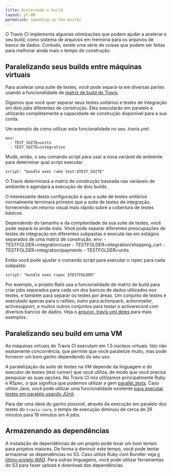 ```yaml
---
title: Acelerando o build
layout: pt-BR
permalink: speeding-up-the-build/
---
```


O Travis CI implementa algumas otimizações que podem ajudar a acelerar o seu build,
como sistema de arquivos em memória para os arquivos de banco de dados. Contudo, existe uma série
de coisas que podem ser feitas para melhorar ainda mais o tempo de construção.

## Paralelizando seus builds entre máquinas virtuais

Para acelerar uma suite de testes, você pode separá-la em diversas partes usando
a funcionalidade  de [matriz de build do Travis](http://about.travis-ci.org/pt-BR/docs/user/build-configuration/#A-Matriz-de-Build-(Constru%C3%A7%C3%A3o)).

Digamos que você quer separar seus testes unitários e testes de integração em dois jobs diferentes de construção.
Eles executarão em paralelo e utilizarão completamente a capacidade de construção disponível para a sua conta.

Um exemplo de como utilizar esta funcionalidade no seu .travis.yml:

    env:
      - TEST_SUITE=units
      - TEST_SUITE=integration

Mude, então, o seu comando script para usar a nova variável de ambiente para 
determinar qual script executar.

    script: "bundle exec rake test:$TEST_SUITE"

O Travis determinará a matriz de construção baseada nas variáveis de ambiente
e agendará a execução de dois builds.

O interessante desta configuração é que a suite de testes unitários normalmente
terminará primeiro que a suite de testes de integração, fornecendo um retorno
visual mais rápido sobre a cobertura de testes básicos.

Dependendo do tamanho e da complexidade da sua suite de testes, você pode separá-la ainda mais.
Você pode separar diferentes preocupações de testes de integração em diferentes subpastas e executá-las
em estágios separados de uma matriz de construção.
    env:
      - TESTFOLDER=integration/user
      - TESTFOLDER=integration/shopping_cart
      - TESTFOLDER=integration/payments
      - TESTFOLDER=units

Então você pode ajustar o comando script para executar o rspec para cada subpasta:

    script: "bundle exec rspec $TESTFOLDER"

Por exemplo, o projeto Rails usa a funcionalidade de matriz de build para criar jobs separados
para cada um dos bancos de dados utilizados nos testes, e também para separar os testes por
áreas. Um conjunto de testes é executado apenas para o railties, outro para actionpack, actionmailer,
activesupport, e muitos outros conjuntos para testar o activerecord com diversos bancos de dados.
Veja o [arquivo .travis.yml deles](https://github.com/rails/rails/blob/master/.travis.yml) para mais exemplos.

## Paralelizando seu build em uma VM

As máquinas virtuais do Travis CI executam em 1.5 núcleos virtuais. Isto não exatamente concorrência, que 
permite que você paralelize muito, mas pode fornecer um bom ganho dependendo do seu uso.

A paralelização da suite de testes na VM depende da linguagem e do executor de testes (test runner) que você
utiliza, de modo que você precisa pesquisar as suas opções. No Travis CI nós utilizamos principalmente
Ruby e RSpec, o que significa que podemos utilizar a gem [parallel_tests](https://github.com/grosser/parallel_tests).
Caso utilize Java, você pode utilizar uma funcionalidade existente [para executar testes em paralelo
usando JUnit](http://incodewetrustinc.blogspot.com/2009/07/run-your-junit-tests-in-parallel-with.html).

Para dar uma ideia do ganho possível, através da execução em paralelo dos testes do `travis-core`,
o tempo de execução diminuiu de cerca de 26 minutos para 19 minutos em 4 jobs.

## Armazenando as dependências

A instalação de dependências de um projeto pode levar um bom tempo para projetos maiores.
De forma a diminuir este tempo, você pode tentar armazenar as dependências no S3. Caso utilize Ruby
com Bundler veja [o ótimo projeto WAD](https://github.com/Fingertips/WAD). Para outras linguagens, 
você pode utilizar ferramentas do S3 para fazer upload e download das dependências.

